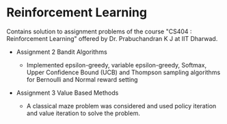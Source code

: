 # Reinforcement Learning 
Contains solution to assignment problems of the course "CS404 : Reinforcement Learning" offered by Dr. Prabuchandran K J at IIT Dharwad.

* Assignment 2 Bandit Algorithms
  * Implemented epsilon-greedy, variable epsilon-greedy, Softmax, Upper Confidence Bound (UCB) and Thompson sampling algorithms for Bernoulli and Normal reward setting

* Assignment 3 Value Based Methods
  * A classical maze problem was considered and used policy iteration and value iteration to solve the problem.

